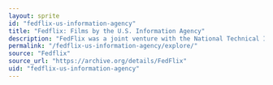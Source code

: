 ```yaml
---
layout: sprite
id: "fedflix-us-information-agency"
title: "Fedflix: Films by the U.S. Information Agency"
description: "FedFlix was a joint venture with the National Technical Information Service (NTIS) in cooperation with other government agencies including the National Archives. It features the best movies of the United States Government, from training films to history, from our national parks to the U.S. Fire Academy and the Postal Inspectors, all of these fine flix are available for reuse without any restrictions whatsoever. The United States Information Agency (USIA), which existed from 1953 to 1999, was a United States agency devoted to “public diplomacy.”"
permalink: "/fedflix-us-information-agency/explore/"
source: "Fedflix"
source_url: "https://archive.org/details/FedFlix"
uid: "fedflix-us-information-agency"
---
```

